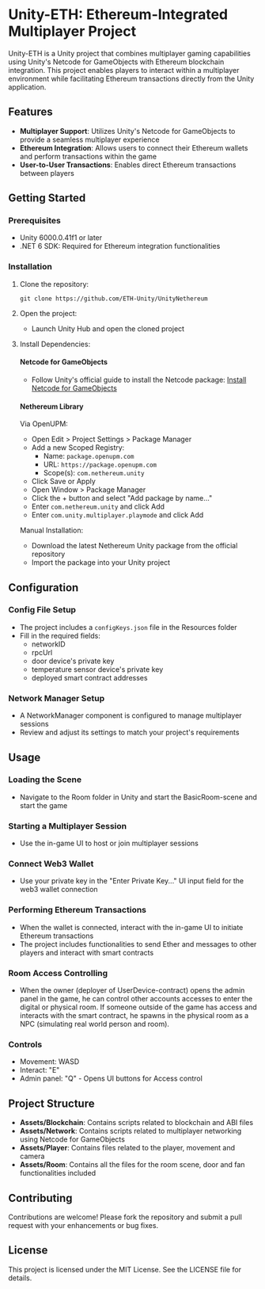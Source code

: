 # Unity-ETH: Ethereum-Integrated Multiplayer Project

Unity-ETH is a Unity project that combines multiplayer gaming capabilities using Unity's Netcode for GameObjects with Ethereum blockchain integration. This project enables players to interact within a multiplayer environment while facilitating Ethereum transactions directly from the Unity application.

## Features

- **Multiplayer Support**: Utilizes Unity's Netcode for GameObjects to provide a seamless multiplayer experience
- **Ethereum Integration**: Allows users to connect their Ethereum wallets and perform transactions within the game
- **User-to-User Transactions**: Enables direct Ethereum transactions between players

## Getting Started

### Prerequisites

- Unity 6000.0.41f1 or later
- .NET 6 SDK: Required for Ethereum integration functionalities

### Installation

1. Clone the repository:
   ```
   git clone https://github.com/ETH-Unity/UnityNethereum
   ```

2. Open the project:
   - Launch Unity Hub and open the cloned project

3. Install Dependencies:

   #### Netcode for GameObjects
   - Follow Unity's official guide to install the Netcode package: [Install Netcode for GameObjects](https://docs-multiplayer.unity3d.com/netcode/current/installation/index.html)

   #### Nethereum Library
   Via OpenUPM:
   - Open Edit > Project Settings > Package Manager
   - Add a new Scoped Registry:
     - Name: `package.openupm.com`
     - URL: `https://package.openupm.com`
     - Scope(s): `com.nethereum.unity`
   - Click Save or Apply
   - Open Window > Package Manager
   - Click the + button and select "Add package by name..."
   - Enter `com.nethereum.unity` and click Add
   - Enter `com.unity.multiplayer.playmode` and click Add

   Manual Installation:
   - Download the latest Nethereum Unity package from the official repository
   - Import the package into your Unity project

## Configuration

### Config File Setup

- The project includes a `configKeys.json` file in the Resources folder
- Fill in the required fields:
  - networkID
  - rpcUrl
  - door device's private key
  - temperature sensor device's private key
  - deployed smart contract addresses

### Network Manager Setup

- A NetworkManager component is configured to manage multiplayer sessions
- Review and adjust its settings to match your project's requirements

## Usage

### Loading the Scene

- Navigate to the Room folder in Unity and start the BasicRoom-scene and start the game

### Starting a Multiplayer Session

- Use the in-game UI to host or join multiplayer sessions

### Connect Web3 Wallet

- Use your private key in the "Enter Private Key..." UI input field for the web3 wallet connection

### Performing Ethereum Transactions

- When the wallet is connected, interact with the in-game UI to initiate Ethereum transactions
- The project includes functionalities to send Ether and messages to other players and interact with smart contracts

### Room Access Controlling

- When the owner (deployer of UserDevice-contract) opens the admin panel in the game, he can control other accounts accesses to enter the digital or physical room. If someone outside of the game has access and interacts with the smart contract, he spawns in the physical room as a NPC (simulating real world person and room). 

### Controls

- Movement: WASD
- Interact: "E"
- Admin panel: "Q" - Opens UI buttons for Access control

## Project Structure

- **Assets/Blockchain**: Contains scripts related to blockchain and ABI files
- **Assets/Network**: Contains scripts related to multiplayer networking using Netcode for GameObjects
- **Assets/Player**: Contains files related to the player, movement and camera
- **Assets/Room**: Contains all the files for the room scene, door and fan functionalities included

## Contributing

Contributions are welcome! Please fork the repository and submit a pull request with your enhancements or bug fixes.

## License

This project is licensed under the MIT License. See the LICENSE file for details.
